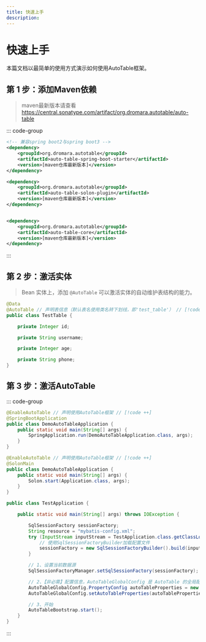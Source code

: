 ```yaml
---
title: 快速上手
description:
---
```


# 快速上手

本篇文档以最简单的使用方式演示如何使用AutoTable框架。

## 第 1 步：添加Maven依赖

> maven最新版本请查看 https://central.sonatype.com/artifact/org.dromara.autotable/auto-table

::: code-group

```xml [SpringBoot应用]
<!-- 兼容spring boot2与spring boot3 -->
<dependency>
    <groupId>org.dromara.autotable</groupId>
    <artifactId>auto-table-spring-boot-starter</artifactId>
    <version>[maven仓库最新版本]</version>
</dependency>
```

```xml [Solon应用]
<dependency>
    <groupId>org.dromara.autotable</groupId>
    <artifactId>auto-table-solon-plugin</artifactId>
    <version>[maven仓库最新版本]</version>
</dependency>
```

```xml [普通java应用]

<dependency>
    <groupId>org.dromara.autotable</groupId>
    <artifactId>auto-table-core</artifactId>
    <version>[maven仓库最新版本]</version>
</dependency>
```

:::

## 第 2 步：激活实体

> Bean 实体上，添加 `@AutoTable` 可以激活实体的自动维护表结构的能力。

```java
@Data
@AutoTable // 声明表信息（默认表名使用类名转下划线，即'test_table'） // [!code ++]
public class TestTable {

    private Integer id;

    private String username;

    private Integer age;

    private String phone;
}

```

## 第 3 步：激活AutoTable

::: code-group

```java [SpringBoot应用]
@EnableAutoTable // 声明使用AutoTable框架 // [!code ++]
@SpringBootApplication
public class DemoAutoTableApplication {
    public static void main(String[] args) {
        SpringApplication.run(DemoAutoTableApplication.class, args);
    }
}
```

```java [Solon应用]
@EnableAutoTable // 声明使用AutoTable框架 // [!code ++]
@SolonMain
public class DemoAutoTableApplication {
    public static void main(String[] args) {
        Solon.start(Application.class, args);
    }
}
```

```java {12-13,15-17,19-20} [普通java应用]
public class TestApplication {

    public static void main(String[] args) throws IOException {

        SqlSessionFactory sessionFactory;
        String resource = "mybatis-config.xml";
        try (InputStream inputStream = TestApplication.class.getClassLoader().getResourceAsStream(resource)) {
            // 使用SqlSessionFactoryBuilder加载配置文件
            sessionFactory = new SqlSessionFactoryBuilder().build(inputStream);
        }

        // 1、设置当前数据源
        SqlSessionFactoryManager.setSqlSessionFactory(sessionFactory);

        // 2、【非必需】配置信息，AutoTableGlobalConfig 是 AutoTable 的全局配置，你所能自定义的配置，都在里面
        AutoTableGlobalConfig.PropertyConfig autoTableProperties = new AutoTableGlobalConfig.PropertyConfig();
        AutoTableGlobalConfig.setAutoTableProperties(autoTableProperties);

        // 3、开始
        AutoTableBootstrap.start();
    }
}
```

:::
